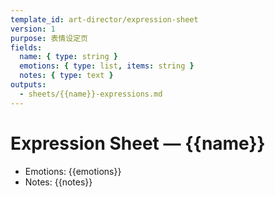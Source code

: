 ```yaml
---
template_id: art-director/expression-sheet
version: 1
purpose: 表情设定页
fields:
  name: { type: string }
  emotions: { type: list, items: string }
  notes: { type: text }
outputs:
  - sheets/{{name}}-expressions.md
---
```


# Expression Sheet — {{name}}

- Emotions: {{emotions}}
- Notes: {{notes}}
